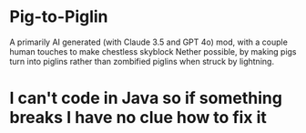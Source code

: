 # Pig-to-Piglin
A primarily AI generated (with Claude 3.5 and GPT 4o) mod, with a couple human touches to make chestless skyblock Nether possible, by making pigs turn into piglins rather than zombified piglins when struck by lightning.

# I can't code in Java so if something breaks I have no clue how to fix it
